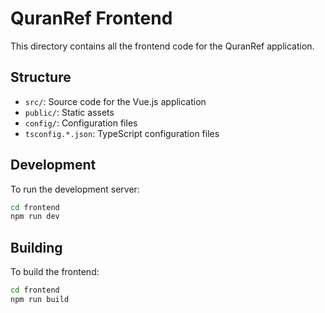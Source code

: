 # QuranRef Frontend

This directory contains all the frontend code for the QuranRef application.

## Structure

- `src/`: Source code for the Vue.js application
- `public/`: Static assets
- `config/`: Configuration files
- `tsconfig.*.json`: TypeScript configuration files

## Development

To run the development server:

```bash
cd frontend
npm run dev
```

## Building

To build the frontend:

```bash
cd frontend
npm run build
```
